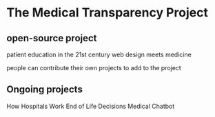 # The Medical Transparency Project
## open-source project
patient education in the 21st century
web design meets medicine

people can contribute their own projects to add to the project

## Ongoing projects
How Hospitals Work
End of Life Decisions
Medical Chatbot